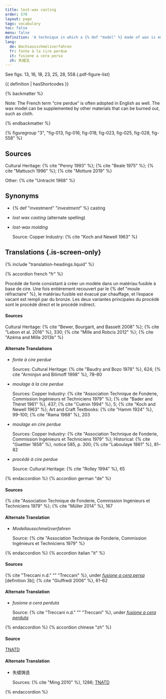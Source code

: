```yaml
---
title: lost-wax casting
order: 570
layout: page
tags: vocabulary
toc: false
menu: false
definition: 'A technique in which a {% def "model" %} made of wax is embedded in a {% def "refractory mold" %} that is heated, thereby melting out the wax and creating a void to be filled with molten metal. Two primary variations of the technique are referred to as “direct” or “indirect” lost-wax casting, depending on whether the original model is the one sacrificed in the process. See GI§2.'
lang:
  de: Wachsausschmelzverfahren
  fr: fonte à la cire perdue
  it: fusione a cera persa
  zh: 失蜡法
---
```


See figs. 13, 16, 18, 23, 25, 28, 558.{.pdf-figure-list}

{{ definition | hasShortcodes }}

{% backmatter %}

Note: The French term “cire perdue” is often adopted in English as well. The wax model can be supplemented by other materials that can be burned out, such as cloth.

{% endbackmatter %}

{% figuregroup "3", "fig-013, fig-016, fig-018, fig-023, fig-025, fig-028, fig-558" %}

## Sources

Cultural Heritage: {% cite "Penny 1993" %}; {% cite "Beale 1975" %}; {% cite "Mattusch 1996" %}; {% cite "Motture 2019" %}

Other: {% cite "Untracht 1968" %}

## Synonyms

- {% def "investment" "*investment*" %} casting

- *lost wax casting* (alternate spelling)

- *lost-wax molding*

    Source: Copper Industry: {% cite "Koch and Newell 1963" %}

## Translations {.is-screen-only}

<div class="accordion">
{% include "translation-headings.liquid" %}

{% accordion french "fr" %}

Procédé de fonte consistant à créer un modèle dans un matériau fusible à base de cire. Une fois entièrement recouvert par le {% def "moule réfractaire" %}, le matériau fusible est évacué par chauffage, et l’espace vacant est rempli par du bronze. Les deux variantes principales du procédé sont le procédé direct et le procédé indirect.

#### Sources

Cultural Heritage: {% cite "Bewer, Bourgarit, and Bassett 2008" %}; {% cite "Lebon et al. 2016" %}, 330; {% cite "Mille and Robcis 2012" %}; {% cite "Azéma and Mille 2013b" %}

#### Alternate Translations

- *fonte à cire perdue*

    Sources: Cultural Heritage: {% cite "Baudry and Bozo 1978" %}, 624; {% cite "Arminjon and Bilimoff 1998" %}, 78–80

- *moulage à la cire perdue*

    Sources: Copper Industry: {% cite "Association Technique de Fonderie, Commission Ingénieurs et Techniciens 1979" %}; {% cite "Bader and Théret 1961" %}, 437; {% cite "Cuénin 1994" %}, 5; {% cite "Koch and Newell 1963" %}; Art and Craft Textbooks: {% cite "Hamm 1924" %}, 99–100; {% cite "Rama 1988" %}, 203

- *moulage en cire perdue*

    Sources: Copper Industry: {% cite "Association Technique de Fonderie, Commission Ingénieurs et Techniciens 1979" %}; Historical: {% cite "Guettier 1858" %}, notice 585, p. 300; {% cite "Laboulaye 1861" %}, 81–82

- *procédé à cire perdue*

    Source: Cultural Heritage: {% cite "Rolley 1994" %}, 65

{% endaccordion %}
{% accordion german "de" %}

#### Sources

{% cite "Association Technique de Fonderie, Commission Ingénieurs et Techniciens 1979" %}; {% cite "Müller 2014" %}, 167

#### Alternate Translation

- *Modellausschmelzverfahren*

    Source: {% cite "Association Technique de Fonderie, Commission Ingénieurs et Techniciens 1979" %}

{% endaccordion %}
{% accordion italian "it" %}

#### Sources

{% cite "Treccani n.d." "" "Treccani" %}, under [*fusione a cera persa*](http://www.treccani.it/vocabolario/cera1/) [definition 3b]; {% cite "Giuffredi 2006" %}, 61–62

#### Alternate Translation

- *fusione a cera perduta*

    Source: {% cite "Treccani n.d." "" "Treccani" %}, under [*fusione a cera perduta*](http://www.treccani.it/vocabolario/cera1/)

{% endaccordion %}
{% accordion chinese "zh" %}

#### Source

[TNATD](https://terms.naer.edu.tw/detail/3610078/?index=4)

#### Alternate Translation

- <span lang="zh">失蜡铸造</span>

    Sources: {% cite "Ming 2010" %}, 1286; [TNATD](https://terms.naer.edu.tw/detail/3610078/?index=4)

{% endaccordion %}

</div>
